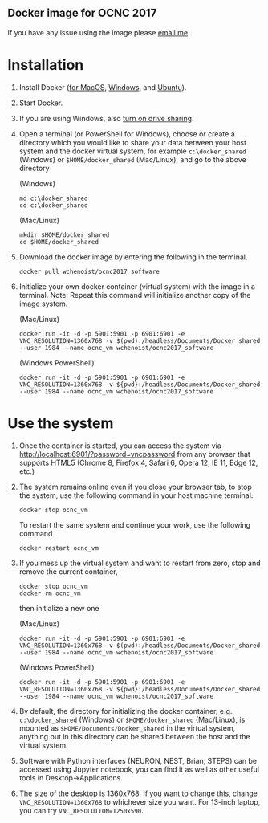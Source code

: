 ## Docker image for OCNC 2017

If you have any issue using the image please <a href="mailto:w.chen@oist.jp?Subject=OCNC2017%20docker%20issue" target="_top">email me</a>.

# Installation

1. Install Docker ([for MacOS](https://docs.docker.com/docker-for-mac/), [Windows](https://docs.docker.com/docker-for-windows/), and [Ubuntu](https://docs.docker.com/engine/installation/linux/ubuntu/)).

2. Start Docker.

3. If you are using Windows, also [turn on drive sharing](https://rominirani.com/docker-on-windows-mounting-host-directories-d96f3f056a2c#.w4v0e42tn).

4. Open a terminal (or PowerShell for Windows), choose or create a directory which you would like to share your data between your host system and the docker virtual system, for example `c:\docker_shared` (Windows) or `$HOME/docker_shared` (Mac/Linux), and go to the above directory

   (Windows)
   ```shell
   md c:\docker_shared
   cd c:\docker_shared
   ```
   (Mac/Linux)
   ```shell
   mkdir $HOME/docker_shared
   cd $HOME/docker_shared
   ```
   
5. Download the docker image by entering the following in the terminal.

   ```shell
   docker pull wchenoist/ocnc2017_software
   ```
   
6. Initialize your own docker container (virtual system) with the image in a terminal. Note: Repeat this command will initialize another copy of the image system.

    (Mac/Linux)
   ```shell
   docker run -it -d -p 5901:5901 -p 6901:6901 -e  VNC_RESOLUTION=1360x768 -v $(pwd):/headless/Documents/Docker_shared --user 1984 --name ocnc_vm wchenoist/ocnc2017_software
   ```
   
   (Windows PowerShell)
   ```shell
   docker run -it -d -p 5901:5901 -p 6901:6901 -e  VNC_RESOLUTION=1360x768 -v ${pwd}:/headless/Documents/Docker_shared --user 1984 --name ocnc_vm wchenoist/ocnc2017_software
   ```   
   
# Use the system

1. Once the container is started, you can access the system via [http://localhost:6901/?password=vncpassword](http://localhost:6901/?password=vncpassword) from any browser that supports HTML5 (Chrome 8, Firefox 4, Safari 6, Opera 12, IE 11, Edge 12, etc.)

2. The system remains online even if you close your browser tab, to stop the system, use the following command in your host machine terminal.

   ```shell
   docker stop ocnc_vm
   ```
   To restart the same system and continue your work, use the following command

   ```shell
   docker restart ocnc_vm
   ```
3. If you mess up the virtual system and want to restart from zero, stop and remove the current container, 

   ```shell
   docker stop ocnc_vm
   docker rm ocnc_vm
   ```
   then initialize a new one
   
   (Mac/Linux)
   ```shell
   docker run -it -d -p 5901:5901 -p 6901:6901 -e  VNC_RESOLUTION=1360x768 -v $(pwd):/headless/Documents/Docker_shared --user 1984 --name ocnc_vm wchenoist/ocnc2017_software
   ```
   (Windows PowerShell)
   ```shell
   docker run -it -d -p 5901:5901 -p 6901:6901 -e  VNC_RESOLUTION=1360x768 -v ${pwd}:/headless/Documents/Docker_shared --user 1984 --name ocnc_vm wchenoist/ocnc2017_software
   ```
4. By default, the directory for initializing the docker container, e.g. `c:\docker_shared` (Windows) or `$HOME/docker_shared` (Mac/Linux), is mounted as `$HOME/Documents/Docker_shared` in the virtual system, anything put in this directory can be shared between the host and the virtual system.

5. Software with Python interfaces (NEURON, NEST, Brian, STEPS) can be accessed using Jupyter notebook, you can find it as well as other useful tools in Desktop->Applications. 

5. The size of the desktop is 1360x768. If you want to change this, change `VNC_RESOLUTION=1360x768` to whichever size you want. For 13-inch laptop, you can try `VNC_RESOLUTION=1250x590`.

